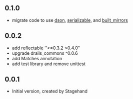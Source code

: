 ## 0.1.0

* migrate code to use [dson](https://pub.dartlang.org/packages/dson), [serializable](https://pub.dartlang.org/packages/serializable), and [built_mirrors](https://pub.dartlang.org/packages/built_mirrors)


## 0.0.2

* add reflectable ''>=0.3.2 <0.4.0"
* upgrade drails_commons ^0.0.6
* add Matches annotation
* add test library and remove unittest

## 0.0.1

* Initial version, created by Stagehand
